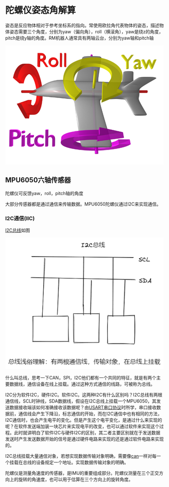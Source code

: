# 陀螺仪姿态角解算

姿态是反应物体相对于参考坐标系的指向。常使用欧拉角代表物体的姿态，描述物体姿态需要三个角度，分别为yaw（偏向角），roll（横滚角），yaw是绕z的角度，pitch是绕y轴的角度。RM机器人通常具有两轴云台，分别为yaw轴和pitch轴

![pitch轴 yaw轴 roll轴详解](../../../rescource/Picture/Pasted%20image%2020220909191219.png)

## MPU6050六轴传感器

陀螺仪可反馈yaw，roll，pitch轴的角度

大部分传感器都是通过通信来传输数据。MPU6050陀螺仪通过I2C来实现通信。

### I2C通信(IIC)

[I2C总线](:/28a2dcd7eef14d7bb0ae75cc36559720)如图

![I2C总线](../../../rescource/Picture/Pasted%20image%2020220909200655.png)

什么叫总线，思考一下CAN，SPI，I2C他们都有一个共同的特征，就是有两个主要数据线，通信设备在线上挂载。通过这种方式通信的线路，可被称为总线。

I2C分为软件I2C，硬件I2C。软件I2C。这两种I2C有什么区别吗？I2C总线有两根通信线，SCL时钟线，SDA数据线，假设在I2C总线上挂载一个MPU6050，其发送数据接收端该如何准确接收该数据呢？由[USART串口协议](../USART%20串口/USART串口协议.md)时所学，串口接收数据前，通信线会产生下降沿，标志通信的开始，而在I2C通信中也有相同的方法，I2C通信时，也会产生电平的变化。但是产生这个电平变化，是通过什么来实现的呢？在软件发送端加装一块芯片来实现电平的改变，也可以通过软件来实现这个过程。此时就讲明白了软件I2C与硬件I2C的区别，其二者主要区别就在于发送数据发送时产生发送数据开始的信号是通过硬件电路来实现的还是通过软件电路来实现的。

I2C总线挂载大量通信对象，若想实现数据传输对象明确，需要像[can](../../嵌入式开发/STM32/can通信/can通信.md)一样对每一个挂载在总线的设备规定一个地址。实现数据传输对象的明确。

陀螺仪是测量角速度的传感器，是IMU的重要组成部分。陀螺仪测量在三个正交方向上的旋转的角速度，也可以用于估算在三个方向上的旋转角度。
